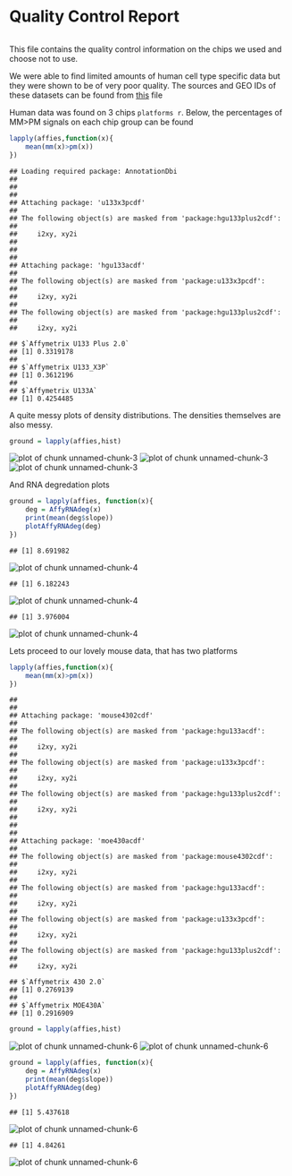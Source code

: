 Quality Control Report
========================================================
```

```




This file contains the quality control information on the chips we used and choose not to use. 

We were able to find limited amounts of human cell type specific data but they were shown to be of very poor quality. The sources and GEO IDs of these datasets can be found from [this](Data/humanCellTypeDesign.tsv) file


Human data was found on 3 chips `platforms r`. Below, the percentages of MM>PM signals on each chip group can be found

```r
lapply(affies,function(x){
    mean(mm(x)>pm(x))
})
```

```
## Loading required package: AnnotationDbi
## 
## 
## 
## Attaching package: 'u133x3pcdf'
## 
## The following object(s) are masked from 'package:hgu133plus2cdf':
## 
##     i2xy, xy2i
## 
## 
## 
## Attaching package: 'hgu133acdf'
## 
## The following object(s) are masked from 'package:u133x3pcdf':
## 
##     i2xy, xy2i
## 
## The following object(s) are masked from 'package:hgu133plus2cdf':
## 
##     i2xy, xy2i
```

```
## $`Affymetrix U133 Plus 2.0`
## [1] 0.3319178
## 
## $`Affymetrix U133_X3P`
## [1] 0.3612196
## 
## $`Affymetrix U133A`
## [1] 0.4254485
```

A quite messy plots of density distributions. The densities themselves are also messy.

```r
ground = lapply(affies,hist)
```

![plot of chunk unnamed-chunk-3](figure/unnamed-chunk-3-1.png) ![plot of chunk unnamed-chunk-3](figure/unnamed-chunk-3-2.png) ![plot of chunk unnamed-chunk-3](figure/unnamed-chunk-3-3.png) 

And RNA degredation plots

```r
ground = lapply(affies, function(x){
    deg = AffyRNAdeg(x)
    print(mean(deg$slope))
    plotAffyRNAdeg(deg)
})
```

```
## [1] 8.691982
```

![plot of chunk unnamed-chunk-4](figure/unnamed-chunk-4-1.png) 

```
## [1] 6.182243
```

![plot of chunk unnamed-chunk-4](figure/unnamed-chunk-4-2.png) 

```
## [1] 3.976004
```

![plot of chunk unnamed-chunk-4](figure/unnamed-chunk-4-3.png) 




Lets proceed to our lovely mouse data, that has two platforms




```r
lapply(affies,function(x){
    mean(mm(x)>pm(x))
})
```

```
## 
## 
## Attaching package: 'mouse4302cdf'
## 
## The following object(s) are masked from 'package:hgu133acdf':
## 
##     i2xy, xy2i
## 
## The following object(s) are masked from 'package:u133x3pcdf':
## 
##     i2xy, xy2i
## 
## The following object(s) are masked from 'package:hgu133plus2cdf':
## 
##     i2xy, xy2i
## 
## 
## 
## Attaching package: 'moe430acdf'
## 
## The following object(s) are masked from 'package:mouse4302cdf':
## 
##     i2xy, xy2i
## 
## The following object(s) are masked from 'package:hgu133acdf':
## 
##     i2xy, xy2i
## 
## The following object(s) are masked from 'package:u133x3pcdf':
## 
##     i2xy, xy2i
## 
## The following object(s) are masked from 'package:hgu133plus2cdf':
## 
##     i2xy, xy2i
```

```
## $`Affymetrix 430 2.0`
## [1] 0.2769139
## 
## $`Affymetrix MOE430A`
## [1] 0.2916909
```

```r
ground = lapply(affies,hist)
```

![plot of chunk unnamed-chunk-6](figure/unnamed-chunk-6-1.png) ![plot of chunk unnamed-chunk-6](figure/unnamed-chunk-6-2.png) 

```r
ground = lapply(affies, function(x){
    deg = AffyRNAdeg(x)
    print(mean(deg$slope))
    plotAffyRNAdeg(deg)
})
```

```
## [1] 5.437618
```

![plot of chunk unnamed-chunk-6](figure/unnamed-chunk-6-3.png) 

```
## [1] 4.84261
```

![plot of chunk unnamed-chunk-6](figure/unnamed-chunk-6-4.png) 

